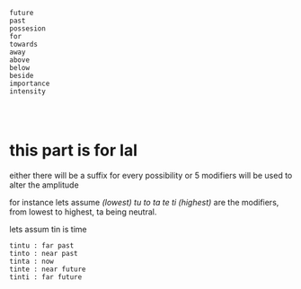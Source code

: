 ```volition
future
past
possesion
for
towards
away
above
below
beside
importance
intensity




```

# this part is for lal

either there will be a suffix for every possibility
or 5 modifiers will be used to alter the amplitude

for instance lets assume *(lowest)
tu to ta te ti (highest)* are the
modifiers, from lowest to highest, ta being
neutral.

lets assum tin is time

```
tintu : far past
tinto : near past
tinta : now
tinte : near future
tinti : far future
```
